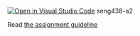 [![Open in Visual Studio Code](https://classroom.github.com/assets/open-in-vscode-c66648af7eb3fe8bc4f294546bfd86ef473780cde1dea487d3c4ff354943c9ae.svg)](https://classroom.github.com/online_ide?assignment_repo_id=9993012&assignment_repo_type=AssignmentRepo)
seng438-a2

Read [the assignment guideline](seng438-a2.md) 
